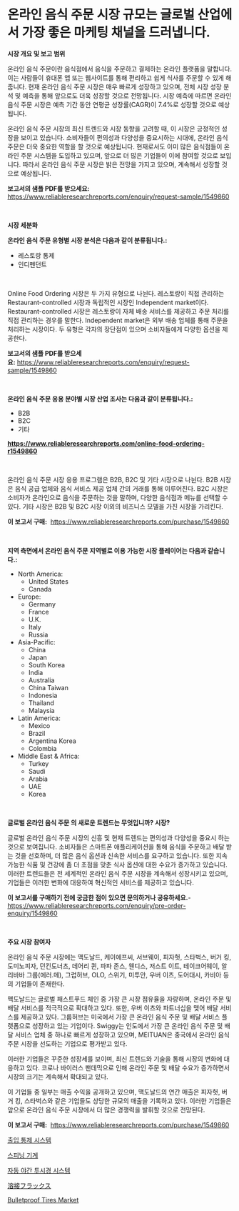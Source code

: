 <p><h1>온라인 음식 주문 시장 규모는 글로벌 산업에서 가장 좋은 마케팅 채널을 드러냅니다.</h1></p><p><strong>시장 개요 및 보고 범위</strong></p>
<p><p>온라인 음식 주문이란 음식점에서 음식을 주문하고 결제하는 온라인 플랫폼을 말합니다. 이는 사람들이 휴대폰 앱 또는 웹사이트를 통해 편리하고 쉽게 식사를 주문할 수 있게 해줍니다. 현재 온라인 음식 주문 시장은 매우 빠르게 성장하고 있으며, 전체 시장 성장 분석 및 예측을 통해 앞으로도 더욱 성장할 것으로 전망됩니다. 시장 예측에 따르면 온라인 음식 주문 시장은 예측 기간 동안 연평균 성장률(CAGR)이 7.4%로 성장할 것으로 예상됩니다.</p><p>온라인 음식 주문 시장의 최신 트렌드와 시장 동향을 고려할 때, 이 시장은 긍정적인 성장을 보이고 있습니다. 소비자들이 편의성과 다양성을 중요시하는 시대에, 온라인 음식 주문은 더욱 중요한 역할을 할 것으로 예상됩니다. 현재로서도 이미 많은 음식점들이 온라인 주문 시스템을 도입하고 있으며, 앞으로 더 많은 기업들이 이에 참여할 것으로 보입니다. 따라서 온라인 음식 주문 시장은 밝은 전망을 가지고 있으며, 계속해서 성장할 것으로 예상됩니다.</p></p>
<p><strong>보고서의 샘플 PDF를 받으세요:</strong> <a href="https://www.reliableresearchreports.com/enquiry/request-sample/1549860">https://www.reliableresearchreports.com/enquiry/request-sample/1549860</a></p>
<p>&nbsp;</p>
<p><strong>시장 세분화</strong></p>
<p><strong>온라인 음식 주문 유형별 시장 분석은 다음과 같이 분류됩니다.:</strong></p>
<p><ul><li>레스토랑 통제</li><li>인디펜던트</li></ul></p>
<p>&nbsp;</p>
<p><p>Online Food Ordering 시장은 두 가지 유형으로 나뉜다. 레스토랑이 직접 관리하는 Restaurant-controlled 시장과 독립적인 시장인 Independent market이다. Restaurant-controlled 시장은 레스토랑이 자체 배송 서비스를 제공하고 주문 처리를 직접 관리하는 경우를 말한다. Independent market은 외부 배송 업체를 통해 주문을 처리하는 시장이다. 두 유형은 각자의 장단점이 있으며 소비자들에게 다양한 옵션을 제공한다.</p></p>
<p><strong>보고서의 샘플 PDF를 받으세요:</strong>&nbsp;<a href="https://www.reliableresearchreports.com/enquiry/request-sample/1549860">https://www.reliableresearchreports.com/enquiry/request-sample/1549860</a></p>
<p>&nbsp;</p>
<p><strong> 온라인 음식 주문 응용 분야별 시장 산업 조사는 다음과 같이 분류됩니다.:</strong></p>
<p><ul><li>B2B</li><li>B2C</li><li>기타</li></ul></p>
<p><strong><a href="https://www.reliableresearchreports.com/online-food-ordering-r1549860">https://www.reliableresearchreports.com/online-food-ordering-r1549860</a></strong></p>
<p>&nbsp;</p>
<p><p>온라인 음식 주문 시장 응용 프로그램은 B2B, B2C 및 기타 시장으로 나뉜다. B2B 시장은 음식 공급 업체와 음식 서비스 제공 업체 간의 거래를 통해 이루어진다. B2C 시장은 소비자가 온라인으로 음식을 주문하는 것을 말하며, 다양한 음식점과 메뉴를 선택할 수 있다. 기타 시장은 B2B 및 B2C 시장 이외의 비즈니스 모델을 가진 시장을 가리킨다.</p></p>
<p><strong>이 보고서 구매:</strong>&nbsp; <a href="https://www.reliableresearchreports.com/purchase/1549860">https://www.reliableresearchreports.com/purchase/1549860</a></p>
<p>&nbsp;</p>
<p><strong>지역 측면에서 온라인 음식 주문 지역별로 이용 가능한 시장 플레이어는 다음과 같습니다.:</strong></p>
<p><ul>
    <li>
        North America:
        <ul>
            <li>United States</li>
            <li>Canada</li>
        </ul>
    </li>
    <li>
        Europe:
        <ul>
            <li>Germany</li>
            <li>France</li>
            <li>U.K.</li>
            <li>Italy</li>
            <li>Russia</li>
        </ul>
    </li>
    <li>
        Asia-Pacific:
        <ul>
            <li>China</li>
            <li>Japan</li>
            <li>South Korea</li>
            <li>India</li>
            <li>Australia</li>
            <li>China Taiwan</li>
            <li>Indonesia</li>
            <li>Thailand</li>
            <li>Malaysia</li>
        </ul>
    </li>
    <li>
        Latin America:
        <ul>
            <li>Mexico</li>
            <li>Brazil</li>
            <li>Argentina Korea</li>
            <li>Colombia</li>
        </ul>
    </li>
    <li>
        Middle East & Africa:
        <ul>
            <li>Turkey</li>
            <li>Saudi</li>
            <li>Arabia</li>
            <li>UAE</li>
            <li>Korea</li>
        </ul>
    </li>
    </ul></p>
<p>&nbsp;</p>
<p><strong>글로벌 온라인 음식 주문 의 새로운 트렌드는 무엇입니까? 시장?</strong></p>
<p><p>글로벌 온라인 음식 주문 시장의 신흥 및 현재 트렌드는 편의성과 다양성을 중요시 하는 것으로 보여집니다. 소비자들은 스마트폰 애플리케이션을 통해 음식을 주문하고 배달 받는 것을 선호하며, 더 많은 음식 옵션과 신속한 서비스를 요구하고 있습니다. 또한 지속 가능한 식품 및 건강에 좀 더 초점을 맞춘 식사 옵션에 대한 수요가 증가하고 있습니다. 이러한 트렌드들은 전 세계적인 온라인 음식 주문 시장을 계속해서 성장시키고 있으며, 기업들은 이러한 변화에 대응하여 혁신적인 서비스를 제공하고 있습니다.</p></p>
<p><strong>이 보고서를 구매하기 전에 궁금한 점이 있으면 문의하거나 공유하세요.</strong>- <a href="https://www.reliableresearchreports.com/enquiry/pre-order-enquiry/1549860">https://www.reliableresearchreports.com/enquiry/pre-order-enquiry/1549860</a></p>
<p>&nbsp;</p>
<p><strong>주요 시장 참여자</strong></p>
<p><p>온라인 음식 주문 시장에는 맥도날드, 케이에프씨, 서브웨이, 피자헛, 스타벅스, 버거 킹, 도미노피자, 던킨도너츠, 데어리 퀸, 파파 존스, 웬디스, 저스트 이트, 테이크어웨이, 알리바바 그룹(에러.메), 그럽허브, OLO, 스위기, 미투안, 우버 이츠, 도어대시, 카비아 등의 기업들이 존재한다. </p><p>맥도날드는 글로벌 패스트푸드 체인 중 가장 큰 시장 점유율을 자랑하며, 온라인 주문 및 배달 서비스를 적극적으로 확대하고 있다. 또한, 우버 이츠와 파트너십을 맺어 배달 서비스를 제공하고 있다. 그룹허브는 미국에서 가장 큰 온라인 음식 주문 및 배달 서비스 플랫폼으로 성장하고 있는 기업이다. Swiggy는 인도에서 가장 큰 온라인 음식 주문 및 배달 서비스 업체 중 하나로 빠르게 성장하고 있으며, MEITUAN은 중국에서 온라인 음식 주문 시장을 선도하는 기업으로 평가받고 있다.</p><p>이러한 기업들은 꾸준한 성장세를 보이며, 최신 트렌드와 기술을 통해 시장의 변화에 대응하고 있다. 코로나 바이러스 팬데믹으로 인해 온라인 주문 및 배달 수요가 증가하면서 시장의 크기는 계속해서 확대되고 있다. </p><p>이 기업들 중 일부는 매출 수익을 공개하고 있으며, 맥도날드의 연간 매출은 피자헛, 버거 킹, 스타벅스와 같은 기업들도 상당한 규모의 매출을 기록하고 있다. 이러한 기업들은 앞으로 온라인 음식 주문 시장에서 더 많은 경쟁력을 발휘할 것으로 전망된다.</p></p>
<p><strong>이 보고서 구매:</strong>&nbsp;&nbsp;<a href="https://www.reliableresearchreports.com/purchase/1549860">https://www.reliableresearchreports.com/purchase/1549860</a></p>
<p><p><a href="https://medium.com/@gabrielblanda5656/%EC%95%A1%EC%84%B8%EC%8A%A4-%EC%BB%A8%ED%8A%B8%EB%A1%A4-%EC%8B%9C%EC%8A%A4%ED%85%9C-%EC%8B%9C%EC%9E%A5-%EC%8B%9C%EC%9E%A5-%EC%A0%90%EC%9C%A0%EC%9C%A8-%EC%8B%9C%EC%9E%A5-%EB%8F%99%ED%96%A5-%EB%B0%8F-%EB%AF%B8%EB%9E%98-%EC%84%B1%EC%9E%A5-%ED%83%90%EC%83%89-8e7ae61c554d">출입 통제 시스템</a></p><p><a href="https://github.com/vsap75a286l/Market-Research-Report-List-1/blob/main/341774916816.md">스피닝 기계</a></p><p><a href="https://medium.com/@hermanokutneva7878567/%EC%9E%90%EB%8F%99-%EC%95%BC%EA%B0%84-%EC%8B%9C%EC%95%BC-%EC%8B%9C%EC%8A%A4%ED%85%9C-%EC%8B%9C%EC%9E%A5%EC%9D%80-%EC%8B%9C%EC%9E%A5-%EC%A0%90%EC%9C%A0%EC%9C%A8-%EA%B7%9C%EB%AA%A8-%EB%B0%8F-2031%EB%85%84%EA%B9%8C%EC%A7%80%EC%9D%98-%EC%98%88%EC%B8%A1%EC%97%90-%EC%B4%88%EC%A0%90%EC%9D%84-%EB%A7%9E%EC%B6%A5%EB%8B%88%EB%8B%A4-7ef26e73071c">자동 야간 투시경 시스템</a></p><p><a href="https://medium.com/@skylarreilly36/%E6%BA%B6%E6%8E%A5%E3%83%95%E3%83%A9%E3%83%83%E3%82%AF%E3%82%B9%E5%B8%82%E5%A0%B4%E8%A6%8F%E6%A8%A1%E3%81%A8%E5%B8%82%E5%A0%B4%E3%83%88%E3%83%AC%E3%83%B3%E3%83%89-%E5%AE%8C%E5%85%A8%E3%81%AA%E6%A5%AD%E7%95%8C%E6%A6%82%E8%A6%81-2024%E5%B9%B4%E3%81%8B%E3%82%892031%E5%B9%B4%E3%81%BE%E3%81%A7-f088a3fa39e7">溶接フラックス</a></p><p><a href="https://issuu.com/reportprime-2/docs/bulletproof-tires-market-size-2030.pptx">Bulletproof Tires Market</a></p></p>